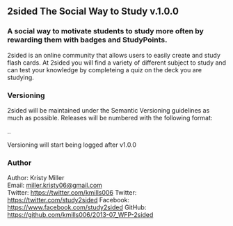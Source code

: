 ## 2sided The Social Way to Study v.1.0.0

### A social way to motivate students to study more often by rewarding them with badges and StudyPoints.

2sided is an online community that allows users to easily create and study flash cards. At 2sided you will find a variety of different subject to study and can test your knowledge by completeing a quiz on the deck you are studying.

### Versioning

2sided will be maintained under the Semantic Versioning guidelines as much as possible. Releases will be numbered with the following format:

<major>.<minor>.<patch>

Versioning will start being logged after v1.0.0

### Author

Author: Kristy Miller  
Email: miller.kristy06@gmail.com  
Twitter: https://twitter.com/kmills006
Twitter: https://twitter.com/study2sided
Facebook: https://www.facebook.com/study2sided 
GitHub: https://github.com/kmills006/2013-07_WFP-2sided